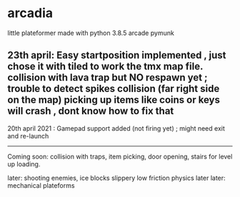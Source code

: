 # arcadia
little plateformer made with python 3.8.5 arcade pymunk

23th april: 
Easy startposition implemented , just chose it with tiled to work the tmx map file.
collision with lava trap but NO respawn yet ; trouble to detect spikes collision (far right side on the map)
picking up items like coins or keys will crash , dont know how to fix that
----------
20th april 2021 : Gamepad support added (not firing yet) ; might need exit and re-launch

---
Coming soon:
collision with traps, item picking, door opening, stairs for level up loading.

later: shooting enemies, ice blocks slippery low friction physics
later later: mechanical plateforms

